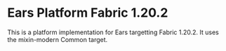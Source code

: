 # Ears Platform Fabric 1.20.2

This is a platform implementation for Ears targetting Fabric 1.20.2. It uses the mixin-modern
Common target.
